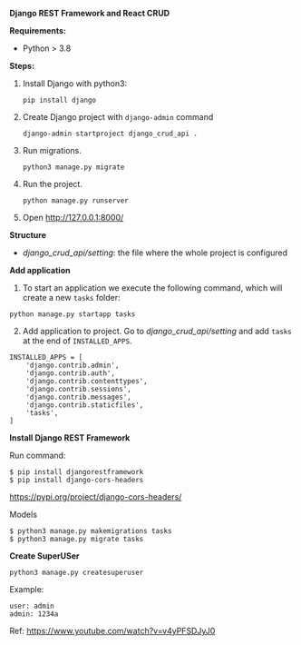 **Django REST Framework and React CRUD**

**Requirements:**
- Python > 3.8

**Steps:**
1. Install Django with python3:
    ```
    pip install django
    ```
2. Create Django project with `django-admin` command
    ```
    django-admin startproject django_crud_api .
    ```
4. Run migrations.
    ```
    python3 manage.py migrate
    ```
4. Run the project.
    ```
    python manage.py runserver
    ```

5. Open http://127.0.0.1:8000/

**Structure**

- *django_crud_api/setting*: the file where the whole project is configured

**Add application**

1. To start an application we execute the following command, which will create a new `tasks` folder:
```
python manage.py startapp tasks
```

2. Add application to project. Go to *django_crud_api/setting* and add `tasks` at the end of `INSTALLED_APPS`.
```
INSTALLED_APPS = [
    'django.contrib.admin',
    'django.contrib.auth',
    'django.contrib.contenttypes',
    'django.contrib.sessions',
    'django.contrib.messages',
    'django.contrib.staticfiles',
    'tasks',
]

```

**Install Django REST Framework**

Run command:
```
$ pip install djangorestframework
$ pip install django-cors-headers
```
https://pypi.org/project/django-cors-headers/

Models
```
$ python3 manage.py makemigrations tasks
$ python3 manage.py migrate tasks
```
**Create SuperUSer**

```
python3 manage.py createsuperuser
```
Example:
    
    user: admin
    admin: 1234a
Ref: https://www.youtube.com/watch?v=v4yPFSDJyJ0